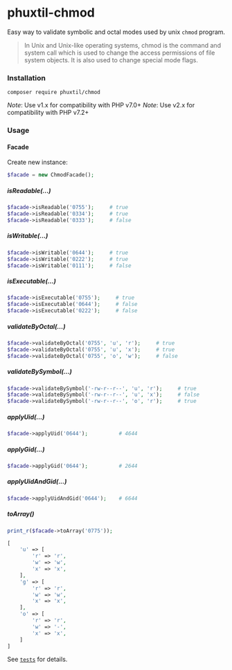 # phuxtil-chmod


Easy way to validate symbolic and octal modes used by unix `chmod` program.

> In Unix and Unix-like operating systems, chmod is the command and system call which is used to change the access permissions of file system objects. It is also used to change special mode flags.

### Installation

```
composer require phuxtil/chmod
```

_Note_: Use v1.x for compatibility with PHP v7.0+
_Note_: Use v2.x for compatibility with PHP v7.2+

### Usage

#### Facade

Create new instance:

```php
$facade = new ChmodFacade();
```


##### isReadable(...)

```php
$facade->isReadable('0755');     # true
$facade->isReadable('0334');     # true
$facade->isReadable('0333');     # false
```

##### isWritable(...)

```php
$facade->isWritable('0644');     # true
$facade->isWritable('0222');     # true
$facade->isWritable('0111');     # false
```

##### isExecutable(...)

```php
$facade->isExecutable('0755');     # true
$facade->isExecutable('0644');     # false
$facade->isExecutable('0222');     # false
```


##### validateByOctal(...)
```php
$facade->validateByOctal('0755', 'u', 'r');     # true
$facade->validateByOctal('0755', 'u', 'x');     # true
$facade->validateByOctal('0755', 'o', 'w');     # false
```

##### validateBySymbol(...)
```php
$facade->validateBySymbol('-rw-r--r--', 'u', 'r');     # true
$facade->validateBySymbol('-rw-r--r--', 'u', 'x');     # false
$facade->validateBySymbol('-rw-r--r--', 'o', 'r');     # true
```

##### applyUid(...)
```php
$facade->applyUid('0644');          # 4644
```

##### applyGid(...)
```php
$facade->applyGid('0644');          # 2644
```

##### applyUidAndGid(...)
```php
$facade->applyUidAndGid('0644');    # 6644
```

##### toArray()
```php
print_r($facade->toArray('0775'));
```

```php
[
    'u' => [
        'r' => 'r',
        'w' => 'w',
        'x' => 'x',
    ],
    'g' => [
        'r' => 'r',
        'w' => 'w',
        'x' => 'x',
    ],
    'o' => [
        'r' => 'r',
        'w' => '-',
        'x' => 'x',
    ]
]
```


See [`tests`](https://github.com/oliwierptak/phuxtil-chmod/blob/master/tests/Functional/Chmod/ChmodFacadeTest.php) for details.
